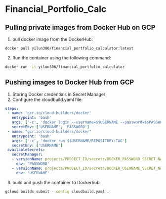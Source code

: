 # Financial_Portfolio_Calc

## Pulling private images from Docker Hub on GCP

1. pull docker image from the DockerHub:

```bash
docker pull yilun306/financial_portfolio_calculator:latest
```
2. Run the container using the following command:

```bash
docker run -it yilun306/financial_portfolio_calculator
```

## Pushing images to Docker Hub from GCP

1. Storing Docker credentials in Secret Manager
2. Configure the cloudbuild.yaml file:

```yaml
steps:
 - name: 'gcr.io/cloud-builders/docker'
   entrypoint: 'bash'
   args: ['-c', 'docker login --username=$$USERNAME --password=$$PASSWORD']
   secretEnv: ['USERNAME', 'PASSWORD']
 - name: "gcr.io/cloud-builders/docker"
   entrypoint: 'bash'
   args: ['-c', 'docker run $$USERNAME/REPOSITORY:TAG']
   secretEnv: ['USERNAME']
 availableSecrets:
   secretManager:
   - versionName: projects/PROJECT_ID/secrets/DOCKER_PASSWORD_SECRET_NAME/versions/DOCKER_PASSWORD_SECRET_VERSION
     env: 'PASSWORD'
   - versionName: projects/PROJECT_ID/secrets/DOCKER_USERNAME_SECRET_NAME/versions/DOCKER_USERNAME_SECRET_VERSION
     env: 'USERNAME'
```
3. build and push the container to Dockerhub
```bash
gcloud builds submit --config cloudbuild.yaml .
```
